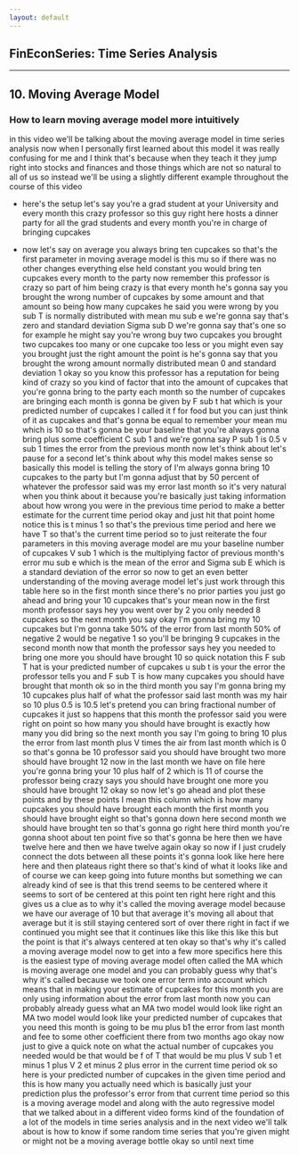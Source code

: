 ```yaml
---
layout: default
---
```


## FinEconSeries: Time Series Analysis
---

## 10. Moving Average Model
### How to learn moving average model more intuitively

in this video we'll be talking about the moving average model in time series analysis now when I personally first learned about this model it was really confusing for me and I think that's because when they teach it they jump right into stocks and finances and those things which are not so natural to all of us so instead we'll be using a slightly different example throughout the course of this video

- here's the setup let's say you're a grad student at your University and every month this crazy professor so this guy right here hosts a dinner party for all the grad students and every month you're in charge of bringing cupcakes

- now let's say on average you always bring ten cupcakes so that's the first parameter in moving average model is this mu so if there was no other changes everything else held constant you would bring ten cupcakes every month to the party now remember this professor is crazy so part of him being crazy is that every month he's gonna say you brought the wrong number of cupcakes by some amount and that amount so being how many cupcakes he said you were wrong by you sub T is normally distributed with mean mu sub e we're gonna say that's zero and standard deviation Sigma sub D we're gonna say that's one so for example he might say you're wrong buy two cupcakes you brought two cupcakes too many or one cupcake too less or you might even say you brought just the right amount the point is he's gonna say that you brought the wrong amount normally distributed mean 0 and standard deviation 1 okay so you know this professor has a reputation for being kind of crazy so you kind of factor that into the amount of cupcakes that you're gonna bring to the party each month so the number of cupcakes are bringing each month is gonna be given by F sub t hat which is your predicted number of cupcakes I called it f for food but you can just think of it as cupcakes and that's gonna be equal to remember your mean mu which is 10 so that's gonna be your baseline that you're always gonna bring plus some coefficient C sub 1 and we're gonna say P sub 1 is 0.5 v sub 1 times the error from the previous month now let's think about let's pause for a second let's think about why this model makes sense so basically this model is telling the story of I'm always gonna bring 10 cupcakes to the party but I'm gonna adjust that by 50 percent of whatever the professor said was my error last month so it's very natural when you think about it because you're basically just taking information about how wrong you were in the previous time period to make a better estimate for the current time period okay and just hit that point home notice this is t minus 1 so that's the previous time period and here we have T so that's the current time period so to just reiterate the four parameters in this moving average model are mu your baseline number of cupcakes V sub 1 which is the multiplying factor of previous month's error mu sub e which is the mean of the error and Sigma sub E which is a standard deviation of the error so now to get an even better understanding of the moving average model let's just work through this table here so in the first month since there's no prior parties you just go ahead and bring your 10 cupcakes that's your mean now in the first month professor says hey you went over by 2 you only needed 8 cupcakes so the next month you say okay I'm gonna bring my 10 cupcakes but I'm gonna take 50% of the error from last month 50% of negative 2 would be negative 1 so you'll be bringing 9 cupcakes in the second month now that month the professor says hey you needed to bring one more you should have brought 10 so quick notation this F sub T hat is your predicted number of cupcakes u sub t is your the error the professor tells you and F sub T is how many cupcakes you should have brought that month ok so in the third month you say I'm gonna bring my 10 cupcakes plus half of what the professor said last month was my hair so 10 plus 0.5 is 10.5 let's pretend you can bring fractional number of cupcakes it just so happens that this month the professor said you were right on point so how many you should have brought is exactly how many you did bring so the next month you say I'm going to bring 10 plus the error from last month plus V times the air from last month which is 0 so that's gonna be 10 professor said you should have brought two more should have brought 12 now in the last month we have on file here you're gonna bring your 10 plus half of 2 which is 11 of course the professor being crazy says you should have brought one more you should have brought 12 okay so now let's go ahead and plot these points and by these points I mean this column which is how many cupcakes you should have brought each month the first month you should have brought eight so that's gonna down here second month we should have brought ten so that's gonna go right here third month you're gonna shoot about ten point five so that's gonna be here then we have twelve here and then we have twelve again okay so now if I just crudely connect the dots between all these points it's gonna look like here here here and then plateaus right there so that's kind of what it looks like and of course we can keep going into future months but something we can already kind of see is that this trend seems to be centered where it seems to sort of be centered at this point ten right here right and this gives us a clue as to why it's called the moving average model because we have our average of 10 but that average it's moving all about that average but it is still staying centered sort of over there right in fact if we continued you might see that it continues like this like this like this but the point is that it's always centered at ten okay so that's why it's called a moving average model now to get into a few more specifics here this is the easiest type of moving average model often called the MA which is moving average one model and you can probably guess why that's why it's called because we took one error term into account which means that in making your estimate of cupcakes for this month you are only using information about the error from last month now you can probably already guess what an MA two model would look like right an MA two model would look like your predicted number of cupcakes that you need this month is going to be mu plus b1 the error from last month and fee to some other coefficient there from two months ago okay now just to give a quick note on what the actual number of cupcakes you needed would be that would be f of T that would be mu plus V sub 1 et minus 1 plus V 2 et minus 2 plus error in the current time period ok so here is your predicted number of cupcakes in the given time period and this is how many you actually need which is basically just your prediction plus the professor's error from that current time period so this is a moving average model and along with the auto regressive model that we talked about in a different video forms kind of the foundation of a lot of the models in time series analysis and in the next video we'll talk about is how to know if some random time series that you're given might or might not be a moving average bottle okay so until next time

